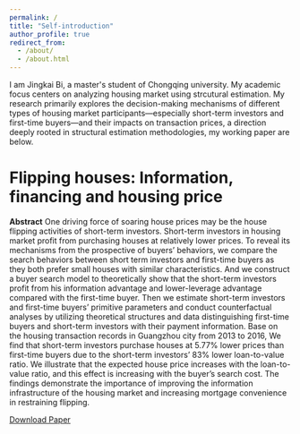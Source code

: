 ```yaml
---
permalink: /
title: "Self-introduction"
author_profile: true
redirect_from: 
  - /about/
  - /about.html
---
```


I am Jingkai Bi, a master's student of Chongqing university. My academic focus centers on analyzing housing market using strcutural estimation. My research primarily explores the decision-making mechanisms of different types of housing market participants—especially short-term investors and first-time buyers—and their impacts on transaction prices, a direction deeply rooted in structural estimation methodologies, my working paper are below.

Flipping houses: Information, financing and housing price
======

**Abstract**
One driving force of soaring house prices may be the house flipping activities of short-term investors. Short-term investors in housing market profit from purchasing houses at relatively lower prices. To reveal its mechanisms from the prospective of buyers’ behaviors, we compare the search behaviors between short term investors and first-time buyers as they both prefer small houses with similar characteristics. And we construct a buyer search model to theoretically show that the short-term investors profit from his information advantage and lower-leverage advantage compared with the first-time buyer. Then we estimate short-term investors and first-time buyers’ primitive parameters and conduct counterfactual analyses by utilizing theoretical structures and data distinguishing first-time buyers and short-term investors with their payment information. Base on the housing transaction records in Guangzhou city from 2013 to 2016, We find that short-term investors purchase houses at 5.77% lower prices than first-time buyers due to the short-term investors’ 83% lower loan-to-value ratio. We illustrate that the expected house price increases with the loan-to-value ratio, and this effect is increasing with the buyer’s search cost. The findings demonstrate the importance of improving the information infrastructure of the housing market and increasing mortgage convenience in restraining flipping.

 [Download Paper](https://github.com/BingGan0/BingGan0.github.io/blob/master/files/Flipping%20houses%20Information%2C%20financing%20and%20housing%20price.pdf)

